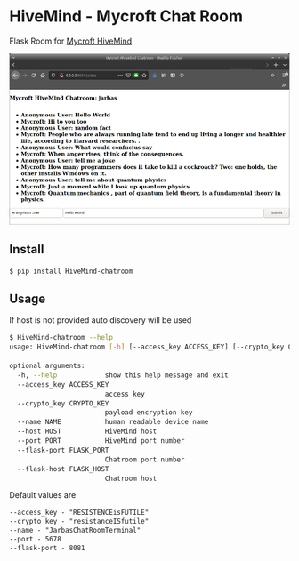 # HiveMind - Mycroft Chat Room

Flask Room for [Mycroft HiveMind](https://github.com/JarbasSkills/skill-hivemind)

![](./chatroom.png)

## Install

```bash
$ pip install HiveMind-chatroom
```
## Usage

If host is not provided auto discovery will be used

```bash
$ HiveMind-chatroom --help
usage: HiveMind-chatroom [-h] [--access_key ACCESS_KEY] [--crypto_key CRYPTO_KEY] [--name NAME] [--host HOST] [--port PORT] [--flask-port FLASK_PORT] [--flask-host FLASK_HOST]

optional arguments:
  -h, --help            show this help message and exit
  --access_key ACCESS_KEY
                        access key
  --crypto_key CRYPTO_KEY
                        payload encryption key
  --name NAME           human readable device name
  --host HOST           HiveMind host
  --port PORT           HiveMind port number
  --flask-port FLASK_PORT
                        Chatroom port number
  --flask-host FLASK_HOST
                        Chatroom host

```

Default values are

```
--access_key - "RESISTENCEisFUTILE"
--crypto_key - "resistanceISfutile"
--name - "JarbasChatRoomTerminal"
--port - 5678
--flask-port - 8081

```